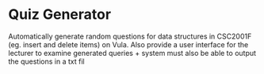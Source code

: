 # Quiz Generator

Automatically generate random questions for data structures in CSC2001F (eg. insert and delete items) on Vula. Also provide a user interface for the lecturer to examine generated queries + system must also be able to output the questions in a txt fil